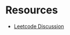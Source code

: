 # Resources

- [Leetcode Discussion](https://leetcode.com/discuss/study-guide/1688903/Solved-all-two-pointers-problems-in-100-days.)
